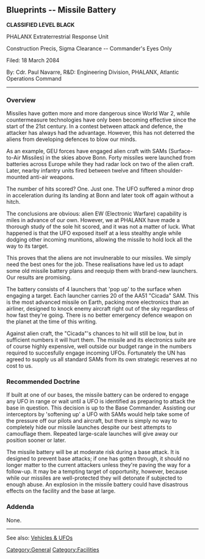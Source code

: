 ## Blueprints -- Missile Battery

**CLASSIFIED LEVEL BLACK**

PHALANX Extraterrestrial Response Unit

Construction Precis, Sigma Clearance -- Commander's Eyes Only

Filed: 18 March 2084

By: Cdr. Paul Navarre, R&D: Engineering Division, PHALANX, Atlantic
Operations Command

------------------------------------------------------------------------

### Overview

Missiles have gotten more and more dangerous since World War 2, while
countermeasure technologies have only been becoming effective since the
start of the 21st century. In a contest between attack and defence, the
attacker has always had the advantage. However, this has not deterred
the aliens from developing defences to blow our minds.

As an example, GEU forces have engaged alien craft with SAMs
(Surface-to-Air Missiles) in the skies above Bonn. Forty missiles were
launched from batteries across Europe while they had radar lock on two
of the alien craft. Later, nearby infantry units fired between twelve
and fifteen shoulder-mounted anti-air weapons.

The number of hits scored? One. Just one. The UFO suffered a minor drop
in acceleration during its landing at Bonn and later took off again
without a hitch.

The conclusions are obvious: alien EW (Electronic Warfare) capability is
miles in advance of our own. However, we at PHALANX have made a thorough
study of the sole hit scored, and it was not a matter of luck. What
happened is that the UFO exposed itself at a less stealthy angle while
dodging other incoming munitions, allowing the missile to hold lock all
the way to its target.

This proves that the aliens are not invulnerable to our missiles. We
simply need the best ones for the job. These realisations have led us to
adapt some old missile battery plans and reequip them with brand-new
launchers. Our results are promising.

The battery consists of 4 launchers that 'pop up' to the surface when
engaging a target. Each launcher carries 20 of the AA51 "Cicada" SAM.
This is the most advanced missile on Earth, packing more electronics
than an airliner, designed to knock enemy aircraft right out of the sky
regardless of how fast they're going. There is no better emergency
defence weapon on the planet at the time of this writing.

Against alien craft, the "Cicada"'s chances to hit will still be low,
but in sufficient numbers it will hurt them. The missile and its
electronics suite are of course highly expensive, well outside our
budget range in the numbers required to succesfully engage incoming
UFOs. Fortunately the UN has agreed to supply us all standard SAMs from
its own strategic reserves at no cost to us.

### Recommended Doctrine

If built at one of our bases, the missile battery can be ordered to
engage any UFO in range or wait until a UFO is identified as preparing
to attack the base in question. This decision is up to the Base
Commander. Assisting our interceptors by 'softening up' a UFO with SAMs
would help take some of the pressure off our pilots and aircraft, but
there is simply no way to completely hide our missile launches despite
our best attempts to camouflage them. Repeated large-scale launches will
give away our position sooner or later.

The missile battery will be at moderate risk during a base attack. It is
designed to prevent base attacks; if one has gotten through, it should
no longer matter to the current attackers unless they're paving the way
for a follow-up. It may be a tempting target of opportunity, however,
because while our missiles are well-protected they will detonate if
subjected to enough abuse. An explosion in the missile battery could
have disastrous effects on the facility and the base at large.

### Addenda

None.

------------------------------------------------------------------------

See also: [Vehicles & UFOs](Vehicles_&_UFOs "wikilink")

[Category:General](Category:General "wikilink")
[Category:Facilities](Category:Facilities "wikilink")